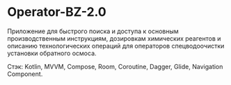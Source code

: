 # Operator-BZ-2.0

Приложение для быстрого поиска и доступа к основным производственным инструкциям, дозировкам химических реагентов и описанию технологических операций для операторов спецводоочистки установки обратного осмоса.


Стэк:
Kotlin, MVVM, Compose, Room, Coroutine, Dagger, Glide, Navigation Component.